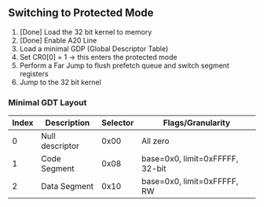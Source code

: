 ## Switching to Protected Mode

1. [Done] Load the 32 bit kernel to memory
2. [Done] Enable A20 Line
3. Load a minimal GDP (Global Descriptor Table)
4. Set CR0[0] = 1 -> this enters the protected mode
5. Perform a Far Jump to flush prefetch queue and switch segment registers
6. Jump to the 32 bit kernel


### Minimal GDT Layout

| Index | Description     | Selector | Flags/Granularity               |
| ----- | --------------- | -------- | ------------------------------- |
| 0     | Null descriptor | 0x00     | All zero                        |
| 1     | Code Segment    | 0x08     | base=0x0, limit=0xFFFFF, 32-bit |
| 2     | Data Segment    | 0x10     | base=0x0, limit=0xFFFFF, RW     |

